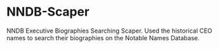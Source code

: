 # NNDB-Scaper
NNDB Executive Biographies Searching Scaper. Used the historical CEO names to search their biographies on the Notable Names Database.
